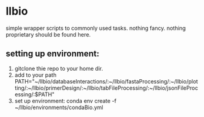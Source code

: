 # llbio

simple wrapper scripts to commonly used tasks.
nothing fancy.
nothing proprietary should be found here. 

## setting up environment:
1. gitclone thie repo to your home dir.
2. add to your path PATH="~/llbio/databaseInteractions/:~/llbio/fastaProcessing/:~/llbio/plotting/:~/llbio/primerDesign/:~/llbio/tabFileProcessing/:~/llbio/jsonFileProcessing/:$PATH"  
3. set up environment:  conda env create -f ~/llbio/environments/condaBio.yml 

